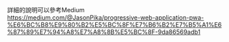 詳細的說明可以參考Medium  
https://medium.com/@JasonPika/progressive-web-application-pwa-%E6%BC%B8%E9%80%B2%E5%BC%8F%E7%B6%B2%E7%B5%A1%E6%87%89%E7%94%A8%E7%A8%8B%E5%BC%8F-9da86569adb1
